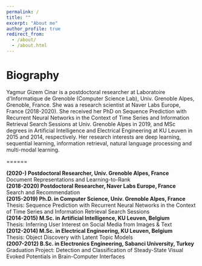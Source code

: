 ```yaml
---
permalink: /
title: ""
excerpt: "About me"
author_profile: true
redirect_from: 
  - /about/
  - /about.html
---
```



Biography
======
Yagmur Gizem Cinar is a postdoctoral researcher at Laboratoire d'Informatique de Grenoble (Computer Science Lab), Univ. Grenoble Alpes, Grenoble, France. She was a research scientist at Naver Labs Europe, France (2018-2020). She received her PhD on Sequence Prediction with Recurrent Neural Networks in the Context of Time Series and Information Retrieval Search Sessions at Univ. Grenoble Alpes in 2019, and MSc degrees in Artificial Intelligence and Electrical Engineering at KU Leuven in 2015 and 2014, respectively. Her research interests are deep learning, sequential learning, information retrieval, natural language processing and multi-modal learning.


======

**(2020-) Postdoctoral Researcher, Univ. Grenoble Alpes, France**  
        Document Representations and Learning-to-Rank  
**(2018-2020) Postdoctoral Researcher, Naver Labs Europe, France**  
        Search and Recommendation  
**(2015-2019) Ph.D. in Computer Science, Univ. Grenoble Alpes, France**  
        Thesis: Sequence Prediction with Recurrent Neural Networks in the Context of Time
Series and Information Retrieval Search Sessions  
**(2014-2015) M.Sc. in Artificial Intelligence, KU Leuven, Belgium**  
        Thesis: Inferring User Interest on Social Media from Images & Text  
**(2012-2014) M.Sc. in Electrical Engineering, KU Leuven, Belgium**  
        Thesis: Object Discovery with Latent Topic Models  
**(2007-2012) B.Sc. in Electronics Engineering, Sabanci University, Turkey**  
        Graduation Project: Detection and Classification of Steady-State Visual Evoked Potentials in Brain-Computer Interfaces


